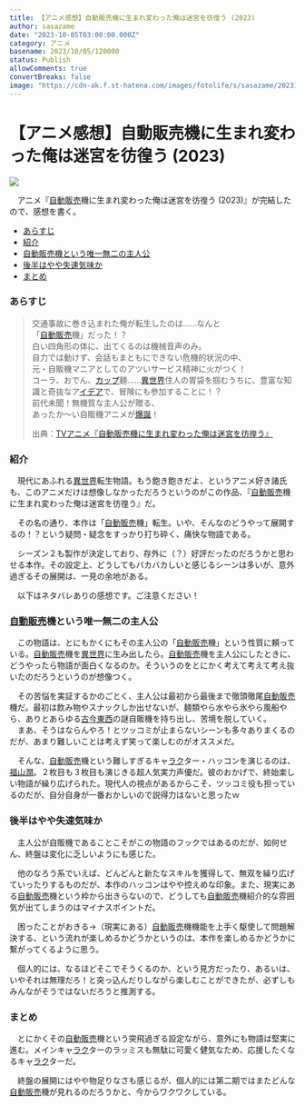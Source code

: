 ```yaml
---
title: 【アニメ感想】自動販売機に生まれ変わった俺は迷宮を彷徨う (2023)
author: sasazame
date: "2023-10-05T03:00:00.000Z"
category: アニメ
basename: 2023/10/05/120000
status: Publish
allowComments: true
convertBreaks: false
image: "https://cdn-ak.f.st-hatena.com/images/fotolife/s/sasazame/20231003/20231003164207.png"
---
```

# 【アニメ感想】自動販売機に生まれ変わった俺は迷宮を彷徨う (2023)

![](https://cdn-ak.f.st-hatena.com/images/fotolife/s/sasazame/20231003/20231003164207.png)

　アニメ『[自動販売](https://d.hatena.ne.jp/keyword/%BC%AB%C6%B0%C8%CE%C7%E4)機に生まれ変わった俺は迷宮を彷徨う (2023)』が完結したので、感想を書く。

<!-- Extended Body -->

-   [あらすじ](#あらすじ)
-   [紹介](#紹介)
-   [自動販売機という唯一無二の主人公](#自動販売機という唯一無二の主人公)
-   [後半はやや失速気味か](#後半はやや失速気味か)
-   [まとめ](#まとめ)

### あらすじ

> 交通事故に巻き込まれた俺が転生したのは……なんと  
> 「[自動販売](https://d.hatena.ne.jp/keyword/%BC%AB%C6%B0%C8%CE%C7%E4)機」だった！？  
> 白い四角形の体に、出てくるのは機械音声のみ。  
> 自力では動けず、会話もまともにできない危機的状況の中、  
> 元・自販機マニアとしてのアツいサービス精神に火がつく！  
> コーラ、おでん、[カップ](https://d.hatena.ne.jp/keyword/%A5%AB%A5%C3%A5%D7)麺……[異世界](https://d.hatena.ne.jp/keyword/%B0%DB%C0%A4%B3%A6)住人の胃袋を掴むうちに、豊富な知識と奇抜なア[イデア](https://d.hatena.ne.jp/keyword/%A5%A4%A5%C7%A5%A2)で、冒険にも参加することに！？  
> 前代未聞！無機質な主人公が贈る、  
> あったか～い自販機アニメが[爆誕](https://d.hatena.ne.jp/keyword/%C7%FA%C3%C2)！
> 
> 出典：[TVアニメ『自動販売機に生まれ変わった俺は迷宮を彷徨う』](https://jihanki-anime.com/)

### 紹介

　現代にあふれる[異世界](https://d.hatena.ne.jp/keyword/%B0%DB%C0%A4%B3%A6)転生物語。もう飽き飽きだよ、というアニメ好き諸氏も、このアニメだけは想像しなかっただろうというのがこの作品、『[自動販売](https://d.hatena.ne.jp/keyword/%BC%AB%C6%B0%C8%CE%C7%E4)機に生まれ変わった俺は迷宮を彷徨う』だ。

　その名の通り、本作は「[自動販売](https://d.hatena.ne.jp/keyword/%BC%AB%C6%B0%C8%CE%C7%E4)機」転生。いや、そんなのどうやって展開するの！？という疑問・疑念をすっかり打ち砕く、痛快な物語である。

　シーズン２も製作が決定しており、存外に（？）好評だったのだろうかと思わせる本作。その設定上、どうしてもバカバカしいと感じるシーンは多いが、意外過ぎるその展開は、一見の余地がある。

　以下はネタバレありの感想です。ご注意ください！

### [自動販売](https://d.hatena.ne.jp/keyword/%BC%AB%C6%B0%C8%CE%C7%E4)機という唯一無二の主人公

　この物語は、とにもかくにもその主人公の「[自動販売](https://d.hatena.ne.jp/keyword/%BC%AB%C6%B0%C8%CE%C7%E4)機」という性質に頼っている。[自動販売](https://d.hatena.ne.jp/keyword/%BC%AB%C6%B0%C8%CE%C7%E4)機を[異世界](https://d.hatena.ne.jp/keyword/%B0%DB%C0%A4%B3%A6)に生み出したら。[自動販売](https://d.hatena.ne.jp/keyword/%BC%AB%C6%B0%C8%CE%C7%E4)機を主人公にしたときに、どうやったら物語が面白くなるのか。そういうのをとにかく考えて考えて考え抜いたのだろうというのが想像つく。

　その苦悩を実証するかのごとく、主人公は最初から最後まで徹頭徹尾[自動販売](https://d.hatena.ne.jp/keyword/%BC%AB%C6%B0%C8%CE%C7%E4)機だ。最初は飲み物やスナックしか出せないが、麺類やら水やら氷やら風船やら、ありとあらゆる[古今東西](https://d.hatena.ne.jp/keyword/%B8%C5%BA%A3%C5%EC%C0%BE)の謎自販機を持ち出し、苦境を脱していく。  
　まあ、そうはならんやろ！とツッコミが止まらないシーンも多々ありまくるのだが、あまり難しいことは考えず笑って楽しむのがオススメだ。

　そんな、[自動販売](https://d.hatena.ne.jp/keyword/%BC%AB%C6%B0%C8%CE%C7%E4)機という難しすぎるキャ[ラク](https://d.hatena.ne.jp/keyword/%A5%E9%A5%AF)ター・ハッコンを演じるのは、[福山潤](https://d.hatena.ne.jp/keyword/%CA%A1%BB%B3%BD%E1)。２枚目も３枚目も演じきる超人気実力声優だ。彼のおかげで、終始楽しい物語が繰り広げられた。現代人の視点があるからこそ、ツッコミ役も担っているのだが、自分自身が一番おかしいので説得力はないと思ったｗ

### 後半はやや失速気味か

　主人公が自販機であることこそがこの物語のフックではあるのだが、如何せん、終盤は変化に乏しいようにも感じた。

　他のなろう系でいえば、どんどんと新たなスキルを獲得して、無双を繰り広げていったりするものだが、本作のハッコンはやや控えめな印象。また、現実にある[自動販売](https://d.hatena.ne.jp/keyword/%BC%AB%C6%B0%C8%CE%C7%E4)機という枠から出きらないので、どうしても[自動販売](https://d.hatena.ne.jp/keyword/%BC%AB%C6%B0%C8%CE%C7%E4)機紹介的な雰囲気が出てしまうのはマイナスポイントだ。

　困ったことがおきる→（現実にある）[自動販売](https://d.hatena.ne.jp/keyword/%BC%AB%C6%B0%C8%CE%C7%E4)機機能を上手く駆使して問題解決する、という流れが楽しめるかどうかというのは、本作を楽しめるかどうかに繋がってくるように思う。

　個人的には、なるほどそこでそうくるのか、という見方だったり、あるいは、いやそれは無理だろ！と突っ込んだりしながら楽しむことができたが、必ずしもみんながそうではないだろうと推測する。

### まとめ

　とにかくその[自動販売](https://d.hatena.ne.jp/keyword/%BC%AB%C6%B0%C8%CE%C7%E4)機という突飛過ぎる設定ながら、意外にも物語は堅実に進む。メインキャ[ラク](https://d.hatena.ne.jp/keyword/%A5%E9%A5%AF)ターのラッミスも無駄に可愛く健気なため、応援したくなるキャ[ラク](https://d.hatena.ne.jp/keyword/%A5%E9%A5%AF)ターだ。

　終盤の展開にはやや物足りなさも感じるが、個人的には第二期ではまたどんな[自動販売](https://d.hatena.ne.jp/keyword/%BC%AB%C6%B0%C8%CE%C7%E4)機が見れるのだろうかと、今からワクワクしている。